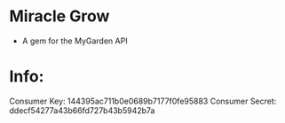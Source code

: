 # Miracle Grow
- A gem for the MyGarden API

# Info:
Consumer Key: 144395ac711b0e0689b7177f0fe95883
Consumer Secret: ddecf54277a43b66fd727b43b5942b7a

